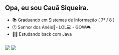 <div align="left">
  
## Opa, eu sou Cauã Siqueira. <br>
- 📚 Graduando em Sistemas de Informação ( 7° / 8 )
- 🕛 Senhor dos Anéis📕- LOL💻 - GOW🎮
- 🧑‍💻 Estudando back com Java
  
##
  
<div align="left"> 
  <a href="https://instagram.com/siqueira_caua" target="_blank"><img src="https://img.shields.io/badge/-Instagram-%23E4405F?style=for-the-badge&logo=instagram&logoColor=white" target="_blank"></a>
  <a href = "mailto:cauascc2002@gmail.com"><img src="https://img.shields.io/badge/-Gmail-%23333?style=for-the-badge&logo=gmail&logoColor=white" target="_blank"></a>
</div>
